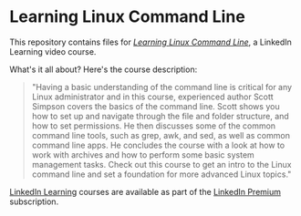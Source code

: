 # Learning Linux Command Line

This repository contains files for *[Learning Linux Command Line](https://www.linkedin.com/learning/learning-linux-command-line-26594217)*, a LinkedIn Learning video course.

What's it all about? Here's the course description:

> "Having a basic understanding of the command line is critical for any Linux administrator and in this course, experienced author Scott Simpson covers the basics of the command line. Scott shows you how to set up and navigate through the file and folder structure, and how to set permissions. He then discusses some of the common command line tools, such as grep, awk, and sed, as well as common command line apps. He concludes the course with a look at how to work with archives and how to perform some basic system management tasks. Check out this course to get an intro to the Linux command line and set a foundation for more advanced Linux topics."

[LinkedIn Learning](https://linkedin.com/learning) courses are available as part of the [LinkedIn Premium](https://premium.linkedin.com/) subscription.
